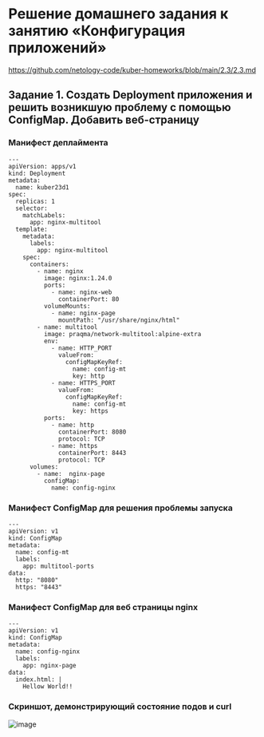 # Решение домашнего задания к занятию «Конфигурация приложений»
https://github.com/netology-code/kuber-homeworks/blob/main/2.3/2.3.md

## Задание 1. Создать Deployment приложения и решить возникшую проблему с помощью ConfigMap. Добавить веб-страницу
### Манифест деплаймента
```
---
apiVersion: apps/v1
kind: Deployment
metadata:
  name: kuber23d1
spec:
  replicas: 1
  selector:
    matchLabels:
      app: nginx-multitool
  template:
    metadata:
      labels:
        app: nginx-multitool
    spec:
      containers:
        - name: nginx
          image: nginx:1.24.0
          ports:
            - name: nginx-web
              containerPort: 80
          volumeMounts:
            - name: nginx-page
              mountPath: "/usr/share/nginx/html"
        - name: multitool
          image: praqma/network-multitool:alpine-extra
          env:
            - name: HTTP_PORT
              valueFrom:
                configMapKeyRef:
                  name: config-mt
                  key: http
            - name: HTTPS_PORT
              valueFrom:
                configMapKeyRef:
                  name: config-mt
                  key: https
          ports:
            - name: http
              containerPort: 8080
              protocol: TCP
            - name: https
              containerPort: 8443
              protocol: TCP
      volumes:
        - name:  nginx-page
          configMap:
            name: config-nginx
```
### Манифест ConfigMap для решения проблемы запуска
```
---
apiVersion: v1
kind: ConfigMap
metadata:
  name: config-mt
  labels:
    app: multitool-ports
data:
  http: "8080"
  https: "8443"
```
### Манифест ConfigMap для веб страницы nginx
```
---
apiVersion: v1
kind: ConfigMap
metadata:
  name: config-nginx
  labels:
    app: nginx-page
data:
  index.html: |
    Hellow World!!
```
### Скриншот, демонстрирующий состояние подов и curl
![image](https://github.com/user-attachments/assets/380c9dfd-0bb2-463d-b24f-2187a2c3ad8b)


